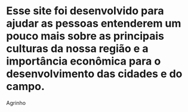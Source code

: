 # Esse site foi desenvolvido para ajudar as pessoas entenderem um pouco mais sobre as principais culturas da nossa região e a importância econômica para o desenvolvimento das cidades e do campo.
Agrinho
